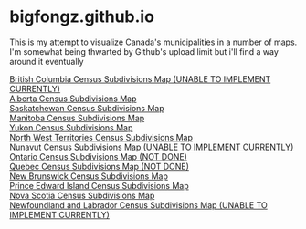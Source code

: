# bigfongz.github.io

This is my attempt to visualize Canada's municipalities in a number of maps. I'm somewhat being thwarted by Github's upload limit but i'll find a way around it eventually

<a href="/BC/index.html">British Columbia Census Subdivisions Map (UNABLE TO IMPLEMENT CURRENTLY)</a>
<br>
<a href="/Alberta/index.html">Alberta Census Subdivisions Map</a>
<br>
<a href="/Saskatchewan/index.html">Saskatchewan Census Subdivisions Map</a>
<br>
<a href="/Manitoba/index.html">Manitoba Census Subdivisions Map</a>
<br>
<a href="/Yukon/index.html">Yukon Census Subdivisions Map</a>
<br>
<a href="/NWT/index.html">North West Territories Census Subdivisions Map</a>
<br>
<a href="/Nunavut/index.html">Nunavut Census Subdivisions Map (UNABLE TO IMPLEMENT CURRENTLY)</a>
<br>
<a href="/Ontario/index.html">Ontario Census Subdivisions Map (NOT DONE)</a>
<br>
<a href="/Quebec/index.html">Quebec Census Subdivisions Map (NOT DONE)</a>
<br>
<a href="/NB/index.html">New Brunswick Census Subdivisions Map</a>
<br>
<a href="/PEI/index.html">Prince Edward Island Census Subdivisions Map</a>
<br>
<a href="/NS/index.html">Nova Scotia Census Subdivisions Map</a>
<br>
<a href="/NL/index.html">Newfoundland and Labrador Census Subdivisions Map (UNABLE TO IMPLEMENT CURRENTLY)</a>
